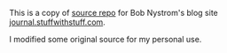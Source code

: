 This is a copy of [source repo](https://github.com/munificent/journal) for Bob Nystrom's blog site [journal.stuffwithstuff.com](http://journal.stuffwithstuff.com).

I modified some original source for my personal use.
